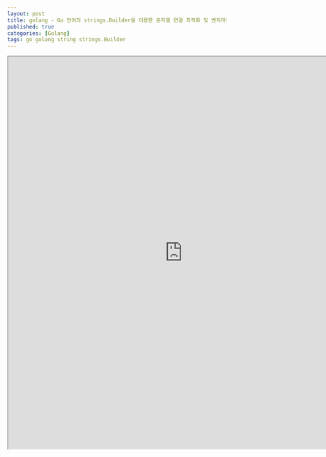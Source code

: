 ```yaml
---
layout: post
title: golang - Go 언어의 strings.Builder을 이용한 문자열 연결 최적화 및 벤치마킹
published: true
categories: [Golang]
tags: go golang string strings.Builder
---
```

<iframe width="800" height="900" src="https://docs.google.com/document/d/e/2PACX-1vSWUGKBAJIE42_NIJeLb1jKcuXxBdu2xDcGJ1a8UHocYtQQ40wRJm3Vh1ekx4X9eDmhBQDdjYVUyxRm/pub?embedded=true"></iframe>    
  
